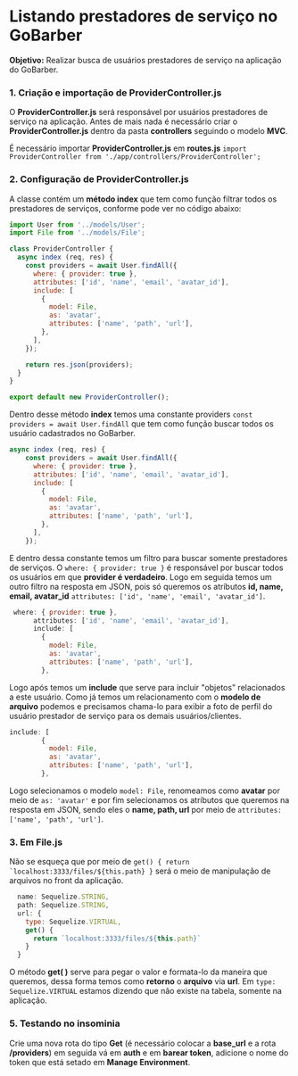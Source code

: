 # **Listando prestadores de serviço no GoBarber**

**Objetivo:** Realizar busca de usuários prestadores de serviço na aplicação do GoBarber.

### **1. Criação e importação de ProviderController.js**

O **ProviderController.js** será responsável por usuários prestadores de serviço na aplicação. Antes de mais nada é necessário criar o **ProviderController.js** dentro da pasta **controllers** seguindo o modelo **MVC**.

É necessário importar **ProviderController.js** em **routes.js** ```import ProviderController from './app/controllers/ProviderController';```

### **2. Configuração de ProviderController.js**
A classe contém um **método index** que tem como função filtrar todos os prestadores de serviços, conforme pode ver no código abaixo:
```javascript
import User from '../models/User';
import File from '../models/File';

class ProviderController {
  async index (req, res) {
    const providers = await User.findAll({
      where: { provider: true },
      attributes: ['id', 'name', 'email', 'avatar_id'],
      include: [
        {
          model: File,
          as: 'avatar',
          attributes: ['name', 'path', 'url'],
        },
      ],
    });

    return res.json(providers);
  }
}

export default new ProviderController();
```
Dentro desse método **index** temos uma constante providers ```const providers = await User.findAll``` que tem como função buscar todos os usuário cadastrados no GoBarber.
```javascript
async index (req, res) {
    const providers = await User.findAll({
      where: { provider: true },
      attributes: ['id', 'name', 'email', 'avatar_id'],
      include: [
        {
          model: File,
          as: 'avatar',
          attributes: ['name', 'path', 'url'],
        },
      ],
    });
```
E dentro dessa constante temos um filtro para buscar somente prestadores de serviços. O ```where: { provider: true }``` é responsável por buscar todos os usuários em que **provider é verdadeiro**. Logo em seguida temos um outro filtro na resposta em JSON, pois só queremos os atríbutos **id, name, email, avatar_id** ```attributes: ['id', 'name', 'email', 'avatar_id']```.
```javascript
 where: { provider: true },
      attributes: ['id', 'name', 'email', 'avatar_id'],
      include: [
        {
          model: File,
          as: 'avatar',
          attributes: ['name', 'path', 'url'],
        },
```
Logo após temos um **include** que serve para incluir "objetos" relacionados a este usuário. Como já temos um relacionamento com o **modelo de arquivo** podemos e precisamos chama-lo para exibir a foto de perfil do usuário prestador de serviço para os demais usuários/clientes.
```javascript
include: [
        {
          model: File,
          as: 'avatar',
          attributes: ['name', 'path', 'url'],
        },
```
Logo selecionamos o modelo ```model: File```, renomeamos como **avatar** por meio de ```as: 'avatar'``` e por fim selecionamos os atríbutos que queremos na resposta em JSON, sendo eles o **name, path, url** por meio de ```attributes: ['name', 'path', 'url']```.

### **3. Em File.js**

Não se esqueça que por meio de ```get() { return `localhost:3333/files/${this.path} }``` será o meio de manipulação de arquivos no front da aplicação.

```javascript
  name: Sequelize.STRING,
  path: Sequelize.STRING,
  url: {
    type: Sequelize.VIRTUAL,
    get() {
      return `localhost:3333/files/${this.path}`
    }
  }
```
O método **get( )** serve para pegar o valor e formata-lo da maneira que queremos, dessa forma temos como **retorno** o **arquivo** via **url**. Em ```type: Sequelize.VIRTUAL``` estamos dizendo que não existe na tabela, somente na aplicação.

### **5. Testando no insominia**

Crie uma nova rota do tipo **Get** (é necessário colocar a **base_url** e a rota **/providers**) em seguida vá em **auth** e em **barear token**, adicione o nome do token que está setado em **Manage Environment**.
